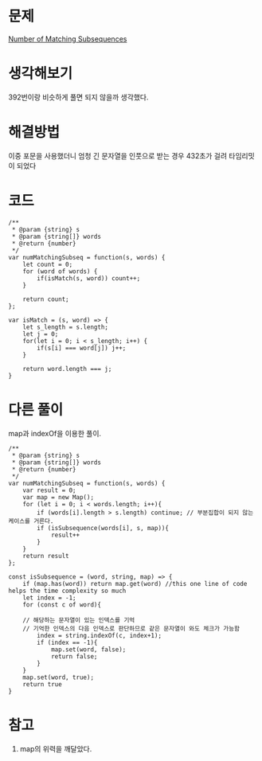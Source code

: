 # 문제

[Number of Matching Subsequences](https://leetcode.com/problems/number-of-matching-subsequences/)

# 생각해보기

392번이랑 비슷하게 풀면 되지 않을까 생각했다.

# 해결방법

이중 포문을 사용했더니 엄청 긴 문자열을 인풋으로 받는 경우 432초가 걸려 타임리밋이 되었다

# 코드

```
/**
 * @param {string} s
 * @param {string[]} words
 * @return {number}
 */
var numMatchingSubseq = function(s, words) {
    let count = 0;
    for (word of words) {
        if(isMatch(s, word)) count++;
    }

    return count;
};

var isMatch = (s, word) => {
    let s_length = s.length;
    let j = 0;
    for(let i = 0; i < s_length; i++) {
        if(s[i] === word[j]) j++;
    }

    return word.length === j;
}
```

# 다른 풀이

map과 indexOf을 이용한 풀이.

```
/**
 * @param {string} s
 * @param {string[]} words
 * @return {number}
 */
var numMatchingSubseq = function(s, words) {
    var result = 0;
    var map = new Map();
    for (let i = 0; i < words.length; i++){
        if (words[i].length > s.length) continue; // 부분집합이 되지 않는 케이스를 거른다.
        if (isSubsequence(words[i], s, map)){
            result++
        }
    }
    return result
};

const isSubsequence = (word, string, map) => {
    if (map.has(word)) return map.get(word) //this one line of code helps the time complexity so much
    let index = -1;
    for (const c of word){

	// 해당하는 문자열이 있는 인덱스를 기억
    // 기억한 인덱스의 다음 인덱스로 판단하므로 같은 문자열이 와도 체크가 가능함
        index = string.indexOf(c, index+1);
        if (index == -1){
            map.set(word, false);
            return false;
        }
    }
    map.set(word, true);
    return true
}
```

# 참고

1. map의 위력을 깨달았다.
